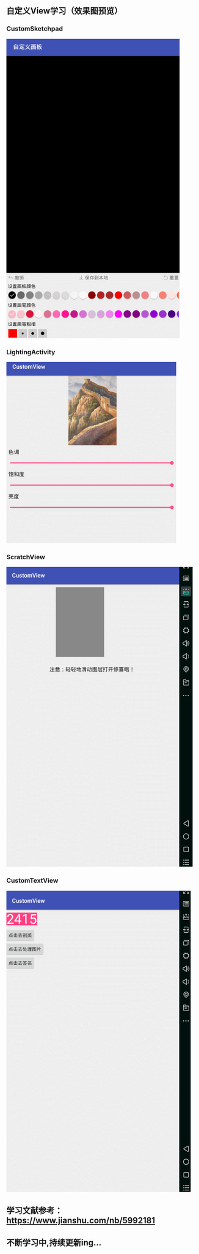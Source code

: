 ## 自定义View学习（效果图预览）

### CustomSketchpad
![image](https://github.com/lyh1299259684/CustomView/blob/master/app/src/main/assets/Gif/Sketchpad.gif)

### LightingActivity
![image](https://github.com/lyh1299259684/CustomView/blob/master/app/src/main/assets/Gif/Lighting.gif)

### ScratchView
![image](https://github.com/lyh1299259684/CustomView/blob/master/app/src/main/assets/Gif/Scratch.gif)

### CustomTextView
![image](https://github.com/lyh1299259684/CustomView/blob/master/app/src/main/assets/Gif/VerificationCode.gif)

## 学习文献参考：https://www.jianshu.com/nb/5992181


## 不断学习中,持续更新ing...
